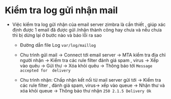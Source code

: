 # Kiểm tra log gửi nhận mail 
- Việc kiểm tra log gửi nhận của email server zimbra là cần thiết , giúp xác định được 1 email đã được gửi /nhận thành công hay chưa và nếu chưa thì bị dừng lại ở bước nào và báo lỗi ra sao 
  - Đường dẫn file Log `var/log/maillog`
  - Chu trình gửi mail -> Connect tới email server -> MTA kiểm tra địa chỉ người nhận -> Kiểm tra các rule filter đánh giá spam , virus -> Xếp vào quêu -> Gửi thư -> Xóa khỏi quêu -> Thông báo tới `Message accepted for  delivery `

  - Chu trình nhận: Chấp nhận kết nối từ mail server gửi tới -> Kiểm tra các rule filter , đánh giá spam, virus-> xếp vào queue -> Nhận thư và xóa khỏi queue -> Thông báo thư nhận `250 2.1.5 Delivery Ok`
  